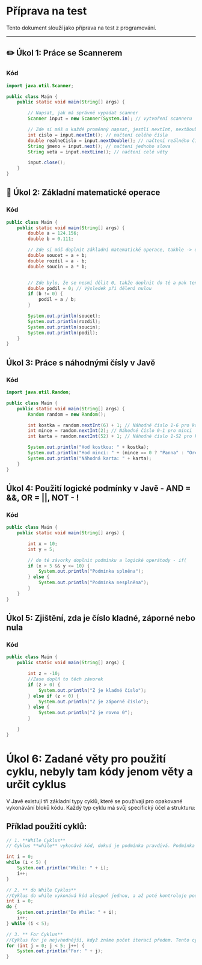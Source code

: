 # Příprava na test

Tento dokument slouží jako příprava na test z programování.

---

## ✏️ Úkol 1: Práce se Scannerem

### Kód
```java
import java.util.Scanner;

public class Main {
    public static void main(String[] args) {

        // Napsat, jak má správně vypadat scanner
        Scanner input = new Scanner(System.in); // vytvoření scanneru

        // Zde si máš u každé proměnný napsat, jestli nextInt, nextDouble, next nebo nextLine
        int cislo = input.nextInt(); // načtení celého čísla
        double realneCislo = input.nextDouble(); // načtení reálného čísla
        String jmeno = input.next(); // načtení jednoho slova
        String veta = input.nextLine(); // načtení celé věty

        input.close();
    }
}
```

## 🧮 Úkol 2: Základní matematické operace

### Kód
```java
public class Main {
    public static void main(String[] args) {
        double a = 124.156;
        double b = 0.111;

        // Zde si máš doplnit základní matematické operace, takhle -> double soucet = "zde doplnit"
        double soucet = a + b;
        double rozdil = a - b;
        double soucin = a * b;


        // Zde bylo, že se nesmí dělit 0, takže doplnit do té a pak ten podíl doplnit 
        double podil = 0; // Výsledek při dělení nulou
        if (b != 0) {
            podil = a / b;
        }

        System.out.println(soucet);
        System.out.println(rozdil);
        System.out.println(soucin);
        System.out.println(podil);
    }
}
```

## Úkol 3: Práce s náhodnými čísly v Javě
### Kód
```java
import java.util.Random;

public class Main {
    public static void main(String[] args) {
        Random random = new Random();

        int kostka = random.nextInt(6) + 1; // Náhodné číslo 1-6 pro kostku
        int mince = random.nextInt(2); // Náhodné číslo 0-1 pro minci
        int karta = random.nextInt(52) + 1; // Náhodné číslo 1-52 pro karty

        System.out.println("Hod kostkou: " + kostka);
        System.out.println("Hod mincí: " + (mince == 0 ? "Panna" : "Orel"));
        System.out.println("Náhodná karta: " + karta);
    }
}
```

## Úkol 4: Použití logické podmínky v Javě - AND = &&, OR = ||, NOT - !
### Kód
```java
public class Main {
    public static void main(String[] args) {

        int x = 10;
        int y = 5;

        // do té závorky doplnit podmínku a logické operátody - if(     "Zde doplnit jak by to mělo vypadat"     )
        if (x > 5 && y <= 10) {
            System.out.println("Podmínka splněna");
        } else {
            System.out.println("Podmínka nesplněna");
        }
    }
}


```
## Úkol 5: Zjištění, zda je číslo kladné, záporné nebo nula
### Kód
```java
public class Main {
    public static void main(String[] args) {

        int z = -10; 
        //Zase doplň to těch závorek 
        if (z > 0) {
            System.out.println("Z je kladné číslo");
        } else if (z < 0) {
            System.out.println("Z je záporné číslo");
        } else {
            System.out.println("Z je rovno 0");
        }

    }
}

```

# Úkol 6: Zadané věty pro použití cyklu, nebyly tam kódy jenom věty a určit cyklus

V Javě existují tři základní typy cyklů, které se používají pro opakované vykonávání bloků kódu. Každý typ cyklu má svůj specifický účel a strukturu:

## Příklad použití cyklů:

```java
// 1. **While Cyklus**
// Cyklus **while** vykonává kód, dokud je podmínka pravdivá. Podmínka se kontroluje před každou iterací. Tento typ cyklu je vhodný, pokud nevíme předem, kolikrát se cyklus bude opakovat, ale víme, že chceme testovat podmínku před vykonáním těla cyklu.

int i = 0;
while (i < 5) {
    System.out.println("While: " + i);
    i++;
}

// 2. ** do While Cyklus**
//Cyklus do while vykonává kód alespoň jednou, a až poté kontroluje podmínku. Tento cyklus je ideální, když chceme, aby se tělo cyklu provedlo alespoň jednou, bez ohledu na to, jestli je podmínka pravdivá.
int i = 0;
do {
    System.out.println("Do While: " + i);
    i++;
} while (i < 5);

// 3. ** For Cyklus**
//Cyklus for je nejvhodnější, když známe počet iterací předem. Tento cyklus umožňuje definovat inicializaci, podmínku a inkrementaci v jedné řádce. Je ideální, když víme, kolikrát chceme cyklus provést.
for (int j = 0; j < 5; j++) {
    System.out.println("For: " + j);
}








